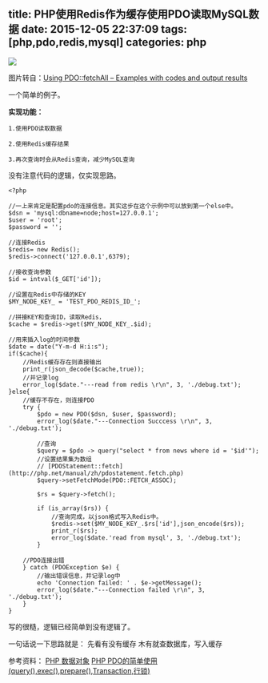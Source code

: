 title: PHP使用Redis作为缓存使用PDO读取MySQL数据
date: 2015-12-05 22:37:09
tags:  [php,pdo,redis,mysql]
categories: php
---

![](http://7b1hhm.com1.z0.glb.clouddn.com/hexo1414772222.jpg)

图片转自：[Using PDO::fetchAll – Examples with codes and output results](http://blog.encodez.com/blog/using-pdofetchall-examples-with-codes-and-output-results)

一个简单的例子。

**实现功能：**
	
	1.使用PDO读取数据
	
	2.使用Redis缓存结果
	
	3.再次查询时会从Redis查询，减少MySQL查询
	
没有注意代码的逻辑，仅实现思路。

```
<?php

//一上来肯定是配置pdo的连接信息。其实这步在这个示例中可以放到第一个else中。
$dsn = 'mysql:dbname=node;host=127.0.0.1';
$user = 'root';
$password = '';

//连接Redis
$redis= new Redis();
$redis->connect('127.0.0.1',6379);

//接收查询参数
$id = intval($_GET['id']);

//设置在Redis中存储的KEY
$MY_NODE_KEY_ = 'TEST_PDO_REDIS_ID_';

//拼接KEY和查询ID，读取Redis，
$cache = $redis->get($MY_NODE_KEY_.$id);

//用来插入log的时间参数
$date = date("Y-m-d H:i:s");
if($cache){
	//Redis缓存存在则直接输出
	print_r(json_decode($cache,true));
	//并记录log
	error_log($date."---read from redis \r\n", 3, './debug.txt');
}else{
	//缓存不存在，则连接PDO
	try {
    	$pdo = new PDO($dsn, $user, $password);
    	error_log($date."---Connection Succcess \r\n", 3, './debug.txt');
		
		//查询
	    $query = $pdo -> query("select * from news where id = '$id'");
		//设置结果集为数组
	    // [PDOStatement::fetch](http://php.net/manual/zh/pdostatement.fetch.php)
	    $query->setFetchMode(PDO::FETCH_ASSOC);
	    
	    $rs = $query->fetch();
	
	    if (is_array($rs)) {
	    	//查询完成，以json格式写入Redis中。
			$redis->set($MY_NODE_KEY_.$rs['id'],json_encode($rs));
			print_r($rs);
			error_log($date.'read from mysql', 3, './debug.txt');
	    }
	    
	//PDO连接出错
	} catch (PDOException $e) {
		//输出错误信息，并记录log中
    	echo 'Connection failed: ' . $e->getMessage();
    	error_log($date."---Connection failed \r\n", 3, './debug.txt');
	}
}

```

写的很糙，逻辑已经简单到没有逻辑了。

一句话说一下思路就是：
	先看有没有缓存
	木有就查数据库，写入缓存
	

参考资料：
	[PHP 数据对象](http://php.net/manual/zh/book.pdo.php)
	[PHP PDO的简单使用(query(),exec(),prepare(),Transaction,行锁)](http://www.cnblogs.com/zemliu/archive/2012/05/08/2490953.html)